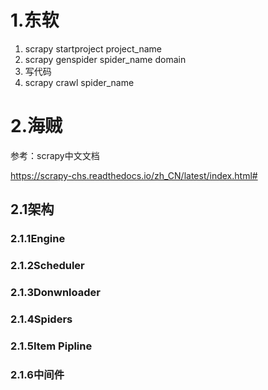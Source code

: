 # 1.东软

1. scrapy startproject project_name
2. scrapy genspider spider_name domain
3. 写代码
4. scrapy crawl spider_name 







# 2.海贼

参考：scrapy中文文档

https://scrapy-chs.readthedocs.io/zh_CN/latest/index.html#

## 2.1架构

### 2.1.1Engine



### 2.1.2Scheduler



### 2.1.3Donwnloader





### 2.1.4Spiders



### 2.1.5Item Pipline



### 2.1.6中间件